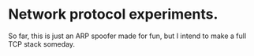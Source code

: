 # Network protocol experiments.

So far, this is just an ARP spoofer made for fun, but I intend to make a full TCP stack someday.
